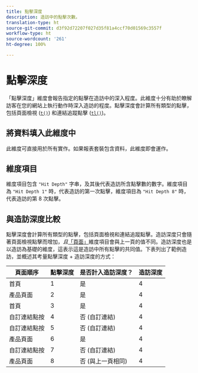 ```yaml
---
title: 點擊深度
description: 造訪中的點擊次數。
translation-type: ht
source-git-commit: d3f92d72207f027d35f81a4ccf70d01569c3557f
workflow-type: ht
source-wordcount: '261'
ht-degree: 100%

---
```



# 點擊深度

「點擊深度」維度會報告指定的點擊在造訪中的深入程度。此維度十分有助於瞭解訪客在您的網站上執行動作時深入造訪的程度。點擊深度會計算所有類型的點擊，包括頁面檢視 ([`t()`](/help/implement/vars/functions/t-method.md)) 和連結追蹤點擊 ([`tl()`](/help/implement/vars/functions/tl-method.md))。

## 將資料填入此維度中

此維度可直接用於所有實作。如果報表套裝包含資料，此維度即會運作。

## 維度項目

維度項目包含 `"Hit Depth"` 字串，及其後代表造訪所含點擊數的數字。維度項目為 `"Hit Depth 1"` 時，代表造訪的第一次點擊，維度項目為 `"Hit Depth 8"` 時，代表造訪的第 8 次點擊。

## 與造訪深度比較

點擊深度會計算所有類型的點擊，包括頁面檢視和連結追蹤點擊。造訪深度只會隨著頁面檢視點擊而增加，_且_[「頁面」](page.md)維度項目會與上一頁的值不同。造訪深度也是以造訪為基礎的維度，這表示這是造訪中所有點擊的共同值。下表列出了範例造訪，並概述其考量點擊深度 + 造訪深度的方式：

| 頁面順序 | 點擊深度 | 是否計入造訪深度？ | 造訪深度 |
| --- | --- | --- | --- |
| 首頁 | 1 | 是 | 4 |
| 產品頁面 | 2 | 是 | 4 |
| 首頁 | 3 | 是 | 4 |
| 自訂連結點按 | 4 | 否 (自訂連結) | 4 |
| 自訂連結點按 | 5 | 否 (自訂連結) | 4 |
| 產品頁面 | 6 | 是 | 4 |
| 自訂連結點按 | 7 | 否 (自訂連結) | 4 |
| 產品頁面 | 8 | 否 (與上一頁相同) | 4 |
